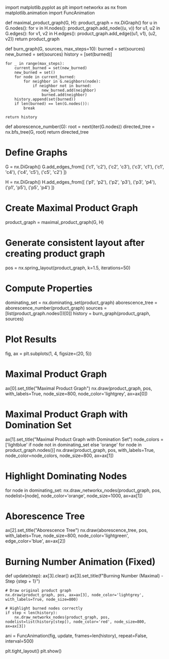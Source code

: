 import matplotlib.pyplot as plt
import networkx as nx
from matplotlib.animation import FuncAnimation

def maximal_product_graph(G, H):
    product_graph = nx.DiGraph()
    for u in G.nodes():
        for v in H.nodes():
            product_graph.add_node((u, v))
    for u1, u2 in G.edges():
        for v1, v2 in H.edges():
            product_graph.add_edge((u1, v1), (u2, v2))
    return product_graph

def burn_graph(G, sources, max_steps=10):
    burned = set(sources)
    new_burned = set(sources)
    history = [set(burned)]
    
    for _ in range(max_steps):
        current_burned = set(new_burned)
        new_burned = set()
        for node in current_burned:
            for neighbor in G.neighbors(node):
                if neighbor not in burned:
                    new_burned.add(neighbor)
                    burned.add(neighbor)
        history.append(set(burned))
        if len(burned) == len(G.nodes()):
            break
            
    return history

def aborescence_number(G):
    root = next(iter(G.nodes))
    directed_tree = nx.bfs_tree(G, root)
    return directed_tree

# Define Graphs
G = nx.DiGraph()
G.add_edges_from([
    ('c1', 'c2'), ('c2', 'c3'), ('c3', 'c1'),
    ('c1', 'c4'), ('c4', 'c5'), ('c5', 'c2')
])

H = nx.DiGraph()
H.add_edges_from([
    ('p1', 'p2'), ('p2', 'p3'), ('p3', 'p4'),
    ('p1', 'p5'), ('p5', 'p4')
])

# Create Maximal Product Graph
product_graph = maximal_product_graph(G, H)

# Generate consistent layout **after** creating product graph
pos = nx.spring_layout(product_graph, k=1.5, iterations=50)

# Compute Properties
dominating_set = nx.dominating_set(product_graph)
aborescence_tree = aborescence_number(product_graph)
sources = [list(product_graph.nodes())[0]]
history = burn_graph(product_graph, sources)

# Plot Results
fig, ax = plt.subplots(1, 4, figsize=(20, 5))

# Maximal Product Graph
ax[0].set_title("Maximal Product Graph")
nx.draw(product_graph, pos, with_labels=True, node_size=800, node_color='lightgrey', ax=ax[0])

# Maximal Product Graph with Domination Set
ax[1].set_title("Maximal Product Graph with Domination Set")
node_colors = ['lightblue' if node not in dominating_set else 'orange' for node in product_graph.nodes()]
nx.draw(product_graph, pos, with_labels=True, node_color=node_colors, node_size=800, ax=ax[1])

# Highlight Dominating Nodes
for node in dominating_set:
    nx.draw_networkx_nodes(product_graph, pos, nodelist=[node], node_color='orange', node_size=1000, ax=ax[1])

# Aborescence Tree
ax[2].set_title("Aborescence Tree")
nx.draw(aborescence_tree, pos, with_labels=True, node_size=800, node_color='lightgreen', edge_color='blue', ax=ax[2])

# Burning Number Animation (Fixed)
def update(step):
    ax[3].clear()
    ax[3].set_title(f"Burning Number (Maximal) - Step {step + 1}")
    
    # Draw original product graph
    nx.draw(product_graph, pos, ax=ax[3], node_color='lightgrey', with_labels=True, node_size=800)
    
    # Highlight burned nodes correctly
    if step < len(history):
        nx.draw_networkx_nodes(product_graph, pos, nodelist=list(history[step]), node_color='red', node_size=800, ax=ax[3])

ani = FuncAnimation(fig, update, frames=len(history), repeat=False, interval=500)

plt.tight_layout()
plt.show()

